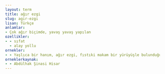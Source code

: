 ```yaml
---
layout: term
title: ağır ezgi
slug: agir-ezgi
lisan: Türkçe
anlamlar:
- Çok ağır biçimde, yavaş yavaş yapılan
ozellikler:
- - sıfat
  - alay yollu
ornekler:
- - Yaşlıca bir hanım, ağır ezgi, fıstıki makam bir yürüyüşle bulunduğumuz yerin hizasına geldi.
orneklerkaynak:
- - Abdülhak Şinasi Hisar
---
```

